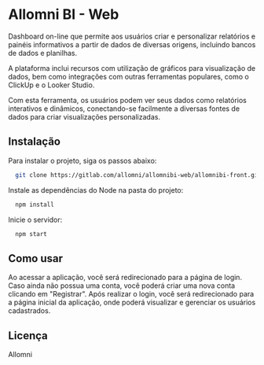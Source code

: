 
# Allomni BI - Web

Dashboard on-line que permite aos usuários criar e personalizar relatórios e painéis informativos a partir de dados de diversas origens, incluindo bancos de dados e planilhas.

A plataforma inclui recursos com utilização de gráficos para visualização de dados, bem como integrações com outras ferramentas populares, como o ClickUp e o Looker Studio.

Com esta ferramenta, os usuários podem ver seus dados como relatórios interativos e dinâmicos, conectando-se facilmente a diversas fontes de dados para criar visualizações personalizadas. 
## Instalação

Para instalar o projeto, siga os passos abaixo:

```bash
  git clone https://gitlab.com/allomni/allomnibi-web/allomnibi-front.git
```
Instale as dependências do Node na pasta do projeto:

```bash
  npm install
```

Inicie o servidor:

```bash
  npm start
```

## Como usar

Ao acessar a aplicação, você será redirecionado para a página de login. Caso ainda não possua uma conta, você poderá criar uma nova conta clicando em "Registrar". Após realizar o login, você será redirecionado para a página inicial da aplicação, onde poderá visualizar e gerenciar os usuários cadastrados.


## Licença

Allomni

